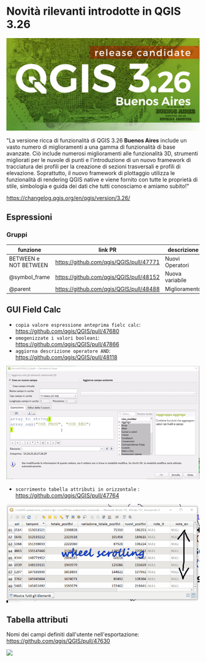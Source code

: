 # Novità rilevanti introdotte in QGIS 3.26

[![](../img/splashscreen/splash_3_26rc.png)](../img/splashscreen/splash_3_26rc.png)

"La versione ricca di funzionalità di QGIS 3.26 **Buenos Aires** include un vasto numero di miglioramenti a una gamma di funzionalità di base avanzate. Ciò include numerosi miglioramenti alle funzionalità 3D, strumenti migliorati per le nuvole di punti e l'introduzione di un nuovo framework di tracciatura dei profili per la creazione di sezioni trasversali e profili di elevazione. Soprattutto, il nuovo framework di plottaggio utilizza le funzionalità di rendering QGIS native e viene fornito con tutte le proprietà di stile, simbologia e guida dei dati che tutti conosciamo e amiamo subito!"

<https://changelog.qgis.org/en/qgis/version/3.26/>

## Espressioni

### Gruppi
funzione              | link PR                                   | descrizione
----------------------|-------------------------------------------|------------
BETWEEN e NOT BETWEEN | <https://github.com/qgis/QGIS/pull/47771> | Nuovi Operatori
@symbol_frame         | <https://github.com/qgis/QGIS/pull/48152> | Nuova variabile
@parent               | <https://github.com/qgis/QGIS/pull/48488> | Miglioramento

## GUI Field Calc
- `copia valore espressione anteprima fielc calc`: <https://github.com/qgis/QGIS/pull/47680>
- `omogenizzate i valori booleani`: <https://github.com/qgis/QGIS/pull/47866>
- `aggiorna descrizione operatore AND`: <https://github.com/qgis/QGIS/pull/48118>

![](../img/novita_326/copia_anteprima_field_calc.gif)

- `scorrimento tabella attributi in orizzontale` : <https://github.com/qgis/QGIS/pull/47764>

![](../img/novita_326/scroll_oriz.gif)

## Tabella attributi

Nomi dei campi definiti dall'utente nell'esportazione: <https://github.com/qgis/QGIS/pull/47630>

![](https://user-images.githubusercontent.com/9881900/156719947-6e2183f0-27cb-41c4-a65b-9855822da233.gif)

